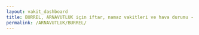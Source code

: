 ```yaml
---
layout: vakit_dashboard
title: BURREL, ARNAVUTLUK için iftar, namaz vakitleri ve hava durumu - ilçe/eyalet seç
permalink: /ARNAVUTLUK/BURREL/
---
```


<script type="text/javascript">
  var GLOBAL_COUNTRY = 'ARNAVUTLUK';
  var GLOBAL_CITY = 'BURREL';
  var GLOBAL_STATE = '';
  var lat = 72;
  var lon = 21;
</script>
